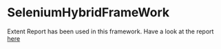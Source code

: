 # SeleniumHybridFrameWork
Extent Report has been used in this framework.
Have a look at the report  [here](https://github.com/ragul-e/SeleniumHybridFrameWork/blob/master/test-output/ExtentReports/extentreport.html)
